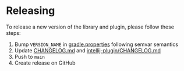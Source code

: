 # Releasing

To release a new version of the library and plugin, please follow these steps:

1. Bump `VERSION_NAME` in [gradle.properties](gradle.properties) following semvar semantics
2. Update [CHANGELOG.md](CHANGELOG.md) and [intellij-plugin/CHANGELOG.md](intellij-plugin/CHANGELOG.md)
3. Push to `main`
4. Create release on GitHub
